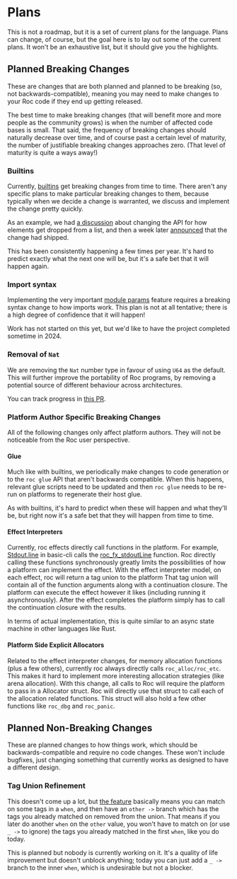 # Plans

This is not a roadmap, but it is a set of current plans for the language. Plans can change, of course, but the goal here is to lay out some of the current plans. It won't be an exhaustive list, but it should give you the highlights.

## Planned Breaking Changes

These are changes that are both planned and planned to be breaking (so, not backwards-compatible), meaning you may need to make changes to your Roc code if they end up getting released.

The best time to make breaking changes (that will benefit more and more people as the community grows) is when the number of affected code bases is small. That said, the frequency of breaking changes should naturally decrease over time, and of course past a certain level of maturity, the number of justifiable breaking changes approaches zero. (That level of maturity is quite a ways away!)

### Builtins

Currently, [builtins](https://www.roc-lang.org/builtins) get breaking changes from time to time. There aren't any specific plans to make particular breaking changes to them, because typically when we decide a change is warranted, we discuss and implement the change pretty quickly.

As an example, we had [a discussion](https://roc.zulipchat.com/#narrow/stream/304641-ideas/topic/Drop.20n.20elements.20from.20the.20end.20of.20a.20list) about changing the API for how elements get dropped from a list, and then a week later [announced](https://roc.zulipchat.com/#narrow/stream/397893-announcements/topic/List.2Edrop.2C.20dropFirst.2C.20dropLast) that the change had shipped.

This has been consistently happening a few times per year. It's hard to predict exactly what the next one will be, but it's a safe bet that it will happen again.

### Import syntax

Implementing the very important [module params](https://docs.google.com/document/d/110MwQi7Dpo1Y69ECFXyyvDWzF4OYv1BLojIm08qDTvg/edit?usp=sharing) feature requires a breaking syntax change to how imports work. This plan is not at all tentative; there is a high degree of confidence that it will happen!

Work has not started on this yet, but we'd like to have the project completed sometime in 2024.

### Removal of `Nat`

We are removing the `Nat` number type in favour of using `U64` as the default. This will further improve the portability of Roc programs, by removing a potential source of different behaviour across architectures.

You can track progress in [this PR](https://github.com/roc-lang/roc/pull/5923).

### Platform Author Specific Breaking Changes

All of the following changes only affect platform authors.
They will not be noticeable from the Roc user perspective.

#### Glue

Much like with builtins, we periodically make changes to code generation or to the `roc glue` API that aren't backwards compatible. When this happens, relevant glue scripts need to be updated and then `roc glue` needs to be re-run on platforms to regenerate their host glue.

As with builtins, it's hard to predict when these will happen and what they'll be, but right now it's a safe bet that they will happen from time to time.

#### Effect Interpreters

Currently, roc effects directly call functions in the platform.
For example, [Stdout.line](https://github.com/roc-lang/basic-cli/blob/e022fba2b01216678d62f07c2f3ba702e80fa00c/platform/Stdout.roc#L9-L13) in basic-cli calls the [roc_fx_stdoutLine](https://github.com/roc-lang/basic-cli/blob/e022fba2b01216678d62f07c2f3ba702e80fa00c/platform/src/lib.rs#L380-L384) function.
Roc directly calling these functions synchronously greatly limits the possibilities of how a platform can implement the effect.
With the effect interpreter model, on each effect, roc will return a tag union to the platform
That tag union will contain all of the function arguments along with a continuation closure.
The platform can execute the effect however it likes (including running it asynchronously).
After the effect completes the platform simply has to call the continuation closure with the results.

In terms of actual implementation, this is quite similar to an async state machine in other languages like Rust.

#### Platform Side Explicit Allocators

Related to the effect interpreter changes, for memory allocation functions (plus a few others), currently roc always directly calls `roc_alloc/roc_etc`.
This makes it hard to implement more interesting allocation strategies (like arena allocation).
With this change, all calls to Roc will require the platform to pass in a Allocator struct.
Roc will directly use that struct to call each of the allocation related functions.
This struct will also hold a few other functions like `roc_dbg` and `roc_panic`.

## Planned Non-Breaking Changes

These are planned changes to how things work, which should be backwards-compatible and require no code changes. These won't include bugfixes, just changing something that currently works as designed to have a different design.

### Tag Union Refinement

This doesn't come up a lot, but [the feature](https://github.com/roc-lang/roc/issues/5504) basically means you can match on some tags in a `when`, and then have an `other ->` branch which has the tags you already matched on removed from the union. That means if you later do another `when` on the `other` value, you won't have to match on (or use `_ ->` to ignore) the tags you already matched in the first `when`, like you do today.

This is planned but nobody is currently working on it. It's a quality of life improvement but doesn't unblock anything; today you can just add a `_ ->` branch to the inner `when`, which is undesirable but not a blocker.
